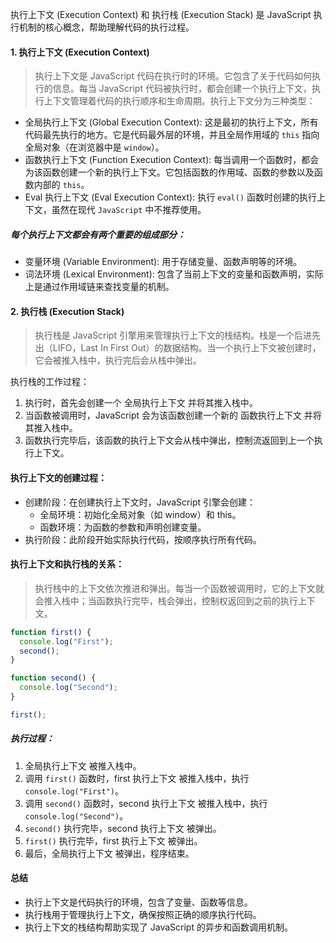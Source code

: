 执行上下文 (Execution Context) 和 执行栈 (Execution Stack) 是 JavaScript 执行机制的核心概念，帮助理解代码的执行过程。

#### 1. 执行上下文 (Execution Context)

> 执行上下文是 JavaScript 代码在执行时的环境。它包含了关于代码如何执行的信息。每当 JavaScript 代码被执行时，都会创建一个执行上下文，执行上下文管理着代码的执行顺序和生命周期。执行上下文分为三种类型：

- 全局执行上下文 (Global Execution Context): 这是最初的执行上下文，所有代码最先执行的地方。它是代码最外层的环境，并且全局作用域的 `this` 指向全局对象（在浏览器中是 `window`）。
- 函数执行上下文 (Function Execution Context): 每当调用一个函数时，都会为该函数创建一个新的执行上下文。它包括函数的作用域、函数的参数以及函数内部的 `this`。
- Eval 执行上下文 (Eval Execution Context): 执行 `eval()` 函数时创建的执行上下文，虽然在现代 `JavaScript` 中不推荐使用。

##### 每个执行上下文都会有两个重要的组成部分：

- 变量环境 (Variable Environment): 用于存储变量、函数声明等的环境。
- 词法环境 (Lexical Environment): 包含了当前上下文的变量和函数声明，实际上是通过作用域链来查找变量的机制。

#### 2. 执行栈 (Execution Stack)

> 执行栈是 JavaScript 引擎用来管理执行上下文的栈结构。栈是一个后进先出（LIFO，Last In First Out）的数据结构。当一个执行上下文被创建时，它会被推入栈中，执行完后会从栈中弹出。

执行栈的工作过程：

1. 执行时，首先会创建一个 全局执行上下文 并将其推入栈中。
2. 当函数被调用时，JavaScript 会为该函数创建一个新的 函数执行上下文 并将其推入栈中。
3. 函数执行完毕后，该函数的执行上下文会从栈中弹出，控制流返回到上一个执行上下文。

#### 执行上下文的创建过程：

- 创建阶段：在创建执行上下文时，JavaScript 引擎会创建：
  - 全局环境：初始化全局对象（如 window）和 this。
  - 函数环境：为函数的参数和声明创建变量。
- 执行阶段：此阶段开始实际执行代码，按顺序执行所有代码。

#### 执行上下文和执行栈的关系：

> 执行栈中的上下文依次推进和弹出。每当一个函数被调用时，它的上下文就会推入栈中；当函数执行完毕，栈会弹出，控制权返回到之前的执行上下文。

```js
function first() {
  console.log("First");
  second();
}

function second() {
  console.log("Second");
}

first();
```

##### 执行过程：

1. 全局执行上下文 被推入栈中。
2. 调用 `first()` 函数时，first 执行上下文 被推入栈中，执行 `console.log("First")`。
3. 调用 `second()` 函数时，second 执行上下文 被推入栈中，执行 `console.log("Second")`。
4. `second()` 执行完毕，second 执行上下文 被弹出。
5. `first()` 执行完毕，first 执行上下文 被弹出。
6. 最后，全局执行上下文 被弹出，程序结束。

#### 总结

- 执行上下文是代码执行的环境，包含了变量、函数等信息。
- 执行栈用于管理执行上下文，确保按照正确的顺序执行代码。
- 执行上下文的栈结构帮助实现了 JavaScript 的异步和函数调用机制。
